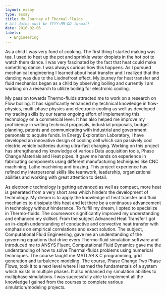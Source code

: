 ```yaml
---
layout: essay
type: essay
title: My Journey of Thermal-Fluids
# All dates must be YYYY-MM-DD format!
date: 2016-02-06
labels:
  - Engineering
---
```


As a child I was very fond of cooking. The first thing I started making was tea. I used to heat up the pot and sprinkle water droplets in the hot pot to watch them dance. I was very fascinated by the fact that heat could make something dance. I was always curious how this happens. As I pursued mechanical engineering I learned about heat transfer and I realized that the dancing was due to the Liednefrost effect. My journey for heat transfer and fluid mechanics began as a child by observing boiling and currently I am working on a research to utilize boiling for electronic cooling.


My passion towards Thermo-fluids attracted me to work on a research on Flow boiling. It has significantly enhanced my technical knowledge in flow-physics, multi-phase physics and electronic cooling as well as developed my trading skills by our teams ongoing effort of implementing this technology on a commercial level. It has also helped me improve my proficiency in writing technical proposals, industrial proposals, budget planning, patents and communicating with industrial and government personals to acquire funds. In Energy Exploration Laboratory, I have developed an innovative design of cooling cell which can passively cool electric vehicle batteries during ultra-fast charging. Working on this project has strengthened my knowledge of various Data acquisition tools, Phase Change Materials and Heat pipes. It gave me hands on experience in fabricating components using different manufacturing techniques like CNC machining, Lathe machining and brazing. This project experience has refined my interpersonal skills like teamwork, leadership, organizational abilities and working with great attention to detail. 

As electronic technology is getting advanced as well as compact, more heat is generated from a very short area which hinders the development of technology. My dream is to apply the knowledge of heat transfer and fluid mechanics to dissipate this heat and let there be a continuous advancement in technology without hinderance. To fulfill my dream, I opted to specialize in Thermo-fluids. The coursework significantly improved my understanding and enhanced my skillset. From the subject Advanced Heat Transfer I got an in-depth understanding of conductive and convective heat transfer with emphasis on empirical correlations and exact solution. The subject, Computational Fluid Engineering, gave me an understanding of the governing equations that drive every Thermo-fluid simulation software and introduced me to ANSYS Fluent. Computational Fluid Dynamics gave me the understanding of how to solve Thermal-fluids problems using numerical techniques. The course taught me MATLAB & C programming, grid generation and turbulence modeling. The course, Phase Change Two Phase Flows, took it to a next level where I learned the fundamentals of a system which exists in multiple phases. It also enhanced my simulation abilities to multiphase simulations. I was successfully able to implement all the knowledge I gained from the courses to complete various simulation/modeling projects.
